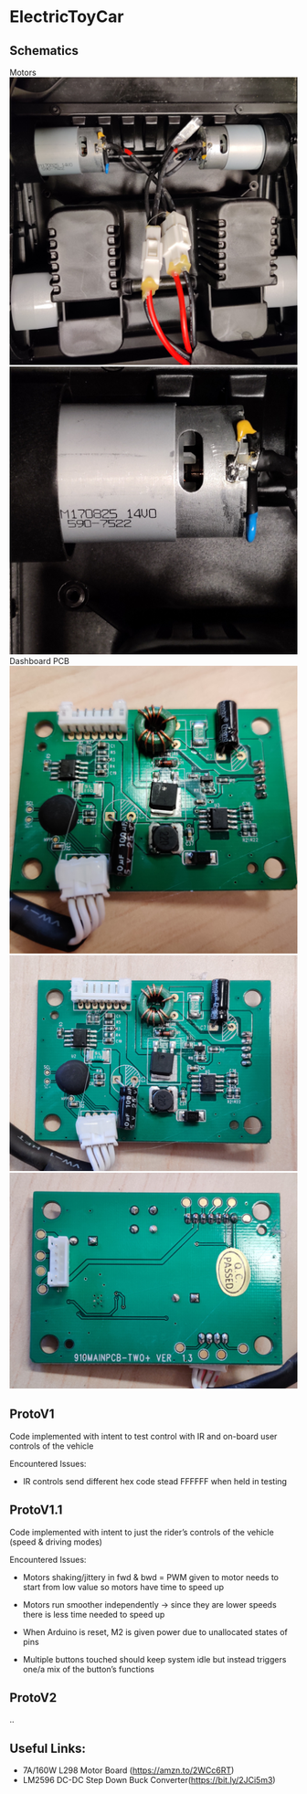 # ElectricToyCar

## Schematics

Motors
![Alt Text](https://github.com/tennercheung/ElectricToyCar/blob/master/Schematics/Motors.jpg)
![Alt Text](https://github.com/tennercheung/ElectricToyCar/blob/master/Schematics/Motor_close_up.jpg)
Dashboard PCB
![Alt Text](https://github.com/tennercheung/ElectricToyCar/blob/master/Schematics/Dash_zoomed.jpg)
![Alt Text](https://github.com/tennercheung/ElectricToyCar/blob/master/Schematics/Dash.jpg)
![Alt Text](https://github.com/tennercheung/ElectricToyCar/blob/master/Schematics/Dash2.jpg)

## ProtoV1

Code implemented with intent to test control with IR and on-board user controls of the vehicle


Encountered Issues:
* IR controls send different hex code stead FFFFFF when held in testing

## ProtoV1.1

Code implemented with intent to just the rider’s controls of the vehicle (speed & driving modes)

Encountered Issues:
* Motors shaking/jittery in fwd & bwd = PWM given to motor needs to start from low value so motors have time to speed up
* Motors run smoother independently -> since they are lower speeds there is less time needed to speed up

* When Arduino is reset, M2 is given power due to unallocated states of pins
* Multiple buttons touched should keep system idle but instead triggers one/a mix of the button’s functions

## ProtoV2

..

## Useful Links:
* 7A/160W L298 Motor Board (https://amzn.to/2WCc6RT)
* LM2596 DC-DC Step Down Buck Converter(https://bit.ly/2JCi5m3)



